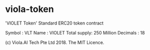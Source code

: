 # viola-token
'VIOLET Token' Standard ERC20 token contract

Symbol      : VLT
Name        : VIOLET
Total supply: 250 Million
Decimals    : 18

(c) Viola.AI Tech Pte Ltd 2018. The MIT Licence.